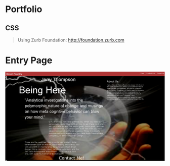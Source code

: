 Portfolio
=========

CSS
---
> Using Zurb Foundation:  http://foundation.zurb.com

Entry Page
==========

![Boson Foundry Landing Page](app/assets/images/Boson_Foundry_Portfolio.png) 
> 
